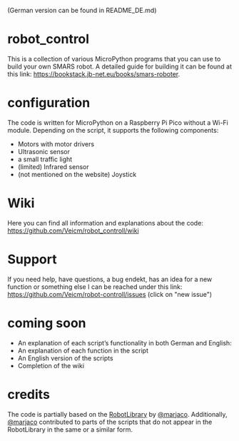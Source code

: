 (German version can be found in README_DE.md)
# robot_control
This is a collection of various MicroPython programs that you can use to build your own SMARS robot.
A detailed guide for building it can be found at this link: https://bookstack.jb-net.eu/books/smars-roboter.

# configuration
The code is written for MicroPython on a Raspberry Pi Pico without a Wi-Fi module. Depending on the script, it supports the following components:
- Motors with motor drivers
- Ultrasonic sensor
- a small traffic light
- (limited) Infrared sensor
- (not mentioned on the website) Joystick

# Wiki
Here you can find all information and explanations about the code: https://github.com/Veicm/robot_controll/wiki

# Support
If you need help, have questions, a bug endekt, has an idea for a new function or something else I can be reached under this link: https://github.com/Veicm/robot-controll/issues
(click on "new issue")

# coming soon
- An explanation of each script’s functionality in both German and English:
- An explanation of each function in the script
- An English version of the scripts
- Completion of the wiki

# credits
The code is partially based on the [RobotLibrary](https://github.com/marjaco/robotlibrary) by [@marjaco](https://github.com/marjaco).
Additionally, [@marjaco](https://github.com/marjaco) contributed to parts of the scripts that do not appear in the RobotLibrary in the same or a similar form.
